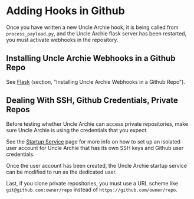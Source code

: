 # Adding Hooks in Github

Once you have written a new Uncle Archie hook, it is being called 
from `process_payload.py`, and the Uncle Archie flask server has 
been restarted, you must activate webhooks in the repository.


## Installing Uncle Archie Webhooks in a Github Repo

See [Flask](flask.md) (section, "Installing Uncle Archie
Webhooks in a Github Repo").


## Dealing With SSH, Github Credentials, Private Repos

Before testing whether Uncle Archie can access private
repositories, make sure Uncle Archie is using the
credentials that you expect.

See the [Startup Service](service.md) page for more info
on how to set up an isolated user account for Uncle Archie
that has its own SSH keys and Github user credentials.

Once the user account has been created, the Uncle Archie
startup service can be modified to run as the dedicated
user.

Last, if you clone private repositories, you must use a
URL scheme like `git@github.com:owner/repo` instead of 
`https://github.com/owner/repo`.

